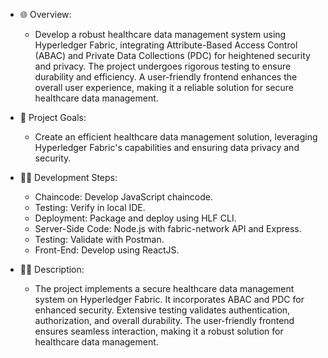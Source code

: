 - 🌐 Overview:
    - Develop a robust healthcare data management system using Hyperledger Fabric, integrating Attribute-Based Access Control (ABAC) and Private Data Collections (PDC) for heightened security and privacy. The             project undergoes rigorous testing to ensure durability and efficiency. A user-friendly frontend enhances the overall user experience, making it a reliable solution for secure healthcare data management.

- 🚀 Project Goals:
    - Create an efficient healthcare data management solution, leveraging Hyperledger Fabric's capabilities and ensuring data privacy and security.

- 👩‍💻 Development Steps:
    - Chaincode: Develop JavaScript chaincode.
    - Testing: Verify in local IDE.
    - Deployment: Package and deploy using HLF CLI.
    - Server-Side Code: Node.js with fabric-network API and Express.
    - Testing: Validate with Postman.
    - Front-End: Develop using ReactJS.

- 🏥🔐 Description:
    - The project implements a secure healthcare data management system on Hyperledger Fabric. It incorporates ABAC and PDC for enhanced security. Extensive testing validates authentication, authorization, and overall durability. The user-friendly frontend ensures seamless interaction, making it a robust solution for healthcare data management.
